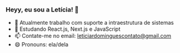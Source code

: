 ### Heyy, eu sou a Letícia! 👋

- 🔭 Atualmente trabalho com suporte a intraestrutura de sistemas
- 🌱 Estudando React.js, Next.js e JavaScript
- 📫 Contate-me no email: leticiardominguescontato@gmail.com
- 😄 Pronouns: ela/dela

<div>
  <a href="https://github.com/LeticiaRDomingues">    
</div>
